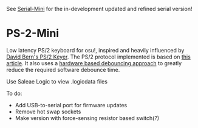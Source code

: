 See [Serial-Mini](https://github.com/chrsbell/Serial-Mini) for the in-development updated and refined serial version!

# PS-2-Mini
Low latency PS/2 keyboard for osu!, inspired and heavily influenced by [David Bern's PS/2 Keyer](http://www.arrl.org/files/file/QEX_Next_Issue/May-Jun_2010/Bern.pdf). The PS/2 protocol implemented is based on [this article](https://www.avrfreaks.net/sites/default/files/PS2%20Keyboard.pdf). It also uses a [hardware based debouncing approach](https://hackaday.com/2015/12/09/embed-with-elliot-debounce-your-noisy-buttons-part-i/) to greatly reduce the required software debounce time.

Use Saleae Logic to view .logicdata files

To do:
* Add USB-to-serial port for firmware updates
* Remove hot swap sockets
* Make version with force-sensing resistor based switch(?)
